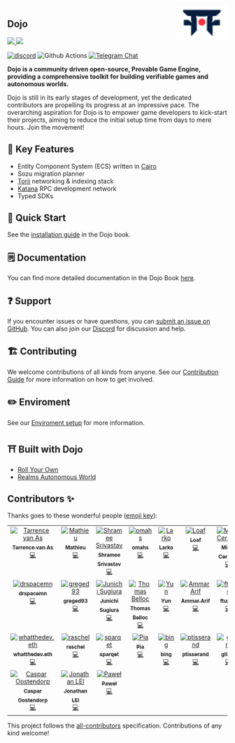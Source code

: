 <picture>
  <source media="(prefers-color-scheme: dark)" srcset=".github/mark-dark.svg">
  <img alt="Dojo logo" align="right" width="120" src=".github/mark-light.svg">
</picture>

## Dojo

<a href="https://twitter.com/dojostarknet">
<img src="https://img.shields.io/twitter/follow/dojostarknet?style=social"/>
</a>
<a href="https://github.com/dojoengine/dojo">
<img src="https://img.shields.io/github/stars/dojoengine/dojo?style=social"/>
</a>

[![discord](https://img.shields.io/badge/join-dojo-green?logo=discord&logoColor=white)](https://discord.gg/PwDa2mKhR4)
![Github Actions][gha-badge] [![Telegram Chat][tg-badge]][tg-url]

[gha-badge]: https://img.shields.io/github/actions/workflow/status/dojoengine/dojo/ci.yml?branch=main
[tg-badge]: https://img.shields.io/endpoint?color=neon&logo=telegram&label=chat&style=flat-square&url=https%3A%2F%2Ftg.sumanjay.workers.dev%2Fdojoengine
[tg-url]: https://t.me/dojoengine

**Dojo is a community driven open-source, Provable Game Engine, providing a comprehensive toolkit for building verifiable games and autonomous worlds.**

Dojo is still in its early stages of development, yet the dedicated contributors are propelling its progress at an impressive pace. The overarching aspiration for Dojo is to empower game developers to kick-start their projects, aiming to reduce the initial setup time from days to mere hours. Join the movement!

## 🔑 Key Features
- Entity Component System (ECS) written in [Cairo](https://github.com/starkware-libs/cairo)
- Sozu migration planner
- [Torii](/crates/torii/README.md) networking & indexing stack
- [Katana](/crates/katana/README.md) RPC development network
- Typed SDKs

## 🚀 Quick Start

See the [installation guide](https://book.dojoengine.org/getting-started/installation.html) in the Dojo book.

## 🗒️ Documentation

You can find more detailed documentation in the Dojo Book [here](https://book.dojoengine.org/).

## ❓ Support

If you encounter issues or have questions, you can [submit an issue on GitHub](https://github.com/dojoengine/dojo/issues). You can also join our [Discord](https://discord.gg/PwDa2mKhR4) for discussion and help.

## 🏗️ Contributing

We welcome contributions of all kinds from anyone. See our [Contribution Guide](/CONTRIBUTING.md) for more information on how to get involved.

## ✏️ Enviroment

See our [Enviroment setup](https://book.dojoengine.org/development/setup.html) for more information.

## ⛩️ Built with Dojo

-   [Roll Your Own](https://github.com/cartridge-gg/rollyourown)
-   [Realms Autonomous World](https://github.com/BibliothecaDAO/eternum)

## Contributors ✨

Thanks goes to these wonderful people ([emoji key](https://allcontributors.org/docs/en/emoji-key)):

<!-- ALL-CONTRIBUTORS-LIST:START - Do not remove or modify this section -->
<!-- prettier-ignore-start -->
<!-- markdownlint-disable -->
<table>
  <tbody>
    <tr>
      <td align="center" valign="top" width="14.28%"><a href="https://github.com/tarrencev"><img src="https://avatars.githubusercontent.com/u/4740651?v=4?s=100" width="100px;" alt="Tarrence van As"/><br /><sub><b>Tarrence van As</b></sub></a><br /><a href="https://github.com/dojoengine/dojo/commits?author=tarrencev" title="Code">💻</a></td>
      <td align="center" valign="top" width="14.28%"><a href="https://github.com/enitrat"><img src="https://avatars.githubusercontent.com/u/60658558?v=4?s=100" width="100px;" alt="Mathieu"/><br /><sub><b>Mathieu</b></sub></a><br /><a href="https://github.com/dojoengine/dojo/commits?author=enitrat" title="Code">💻</a></td>
      <td align="center" valign="top" width="14.28%"><a href="http://shramee.me/"><img src="https://avatars.githubusercontent.com/u/11048263?v=4?s=100" width="100px;" alt="Shramee Srivastav"/><br /><sub><b>Shramee Srivastav</b></sub></a><br /><a href="https://github.com/dojoengine/dojo/commits?author=shramee" title="Code">💻</a></td>
      <td align="center" valign="top" width="14.28%"><a href="https://github.com/omahs"><img src="https://avatars.githubusercontent.com/u/73983677?v=4?s=100" width="100px;" alt="omahs"/><br /><sub><b>omahs</b></sub></a><br /><a href="https://github.com/dojoengine/dojo/commits?author=omahs" title="Code">💻</a></td>
      <td align="center" valign="top" width="14.28%"><a href="https://github.com/Larkooo"><img src="https://avatars.githubusercontent.com/u/59736843?v=4?s=100" width="100px;" alt="Larko"/><br /><sub><b>Larko</b></sub></a><br /><a href="https://github.com/dojoengine/dojo/commits?author=Larkooo" title="Code">💻</a></td>
      <td align="center" valign="top" width="14.28%"><a href="https://bibliothecadao.xyz/"><img src="https://avatars.githubusercontent.com/u/90423308?v=4?s=100" width="100px;" alt="Loaf"/><br /><sub><b>Loaf</b></sub></a><br /><a href="https://github.com/dojoengine/dojo/commits?author=ponderingdemocritus" title="Code">💻</a></td>
      <td align="center" valign="top" width="14.28%"><a href="https://milancermak.com/"><img src="https://avatars.githubusercontent.com/u/184055?v=4?s=100" width="100px;" alt="Milan Cermak"/><br /><sub><b>Milan Cermak</b></sub></a><br /><a href="https://github.com/dojoengine/dojo/commits?author=milancermak" title="Code">💻</a></td>
    </tr>
    <tr>
      <td align="center" valign="top" width="14.28%"><a href="https://github.com/drspacemn"><img src="https://avatars.githubusercontent.com/u/16685321?v=4?s=100" width="100px;" alt="drspacemn"/><br /><sub><b>drspacemn</b></sub></a><br /><a href="https://github.com/dojoengine/dojo/commits?author=drspacemn" title="Code">💻</a></td>
      <td align="center" valign="top" width="14.28%"><a href="https://github.com/greged93"><img src="https://avatars.githubusercontent.com/u/82421016?v=4?s=100" width="100px;" alt="greged93"/><br /><sub><b>greged93</b></sub></a><br /><a href="https://github.com/dojoengine/dojo/commits?author=greged93" title="Code">💻</a></td>
      <td align="center" valign="top" width="14.28%"><a href="https://github.com/JunichiSugiura"><img src="https://avatars.githubusercontent.com/u/8398372?v=4?s=100" width="100px;" alt="Junichi Sugiura"/><br /><sub><b>Junichi Sugiura</b></sub></a><br /><a href="https://github.com/dojoengine/dojo/commits?author=JunichiSugiura" title="Code">💻</a></td>
      <td align="center" valign="top" width="14.28%"><a href="https://github.com/Cheelax"><img src="https://avatars.githubusercontent.com/u/18716884?v=4?s=100" width="100px;" alt="Thomas Belloc"/><br /><sub><b>Thomas Belloc</b></sub></a><br /><a href="https://github.com/dojoengine/dojo/commits?author=Cheelax" title="Code">💻</a></td>
      <td align="center" valign="top" width="14.28%"><a href="https://github.com/broody"><img src="https://avatars.githubusercontent.com/u/610224?v=4?s=100" width="100px;" alt="Yun"/><br /><sub><b>Yun</b></sub></a><br /><a href="https://github.com/dojoengine/dojo/commits?author=broody" title="Code">💻</a></td>
      <td align="center" valign="top" width="14.28%"><a href="https://github.com/kariy"><img src="https://avatars.githubusercontent.com/u/26515232?v=4?s=100" width="100px;" alt="Ammar Arif"/><br /><sub><b>Ammar Arif</b></sub></a><br /><a href="https://github.com/dojoengine/dojo/commits?author=kariy" title="Code">💻</a></td>
      <td align="center" valign="top" width="14.28%"><a href="https://github.com/ftupas"><img src="https://avatars.githubusercontent.com/u/35031356?v=4?s=100" width="100px;" alt="ftupas"/><br /><sub><b>ftupas</b></sub></a><br /><a href="https://github.com/dojoengine/dojo/commits?author=ftupas" title="Code">💻</a></td>
    </tr>
    <tr>
      <td align="center" valign="top" width="14.28%"><a href="https://github.com/whatthedev-eth"><img src="https://avatars.githubusercontent.com/u/93558031?v=4?s=100" width="100px;" alt="whatthedev.eth"/><br /><sub><b>whatthedev.eth</b></sub></a><br /><a href="https://github.com/dojoengine/dojo/commits?author=whatthedev-eth" title="Code">💻</a></td>
      <td align="center" valign="top" width="14.28%"><a href="https://github.com/aymericdelab"><img src="https://avatars.githubusercontent.com/u/38816784?v=4?s=100" width="100px;" alt="raschel"/><br /><sub><b>raschel</b></sub></a><br /><a href="https://github.com/dojoengine/dojo/commits?author=aymericdelab" title="Code">💻</a></td>
      <td align="center" valign="top" width="14.28%"><a href="https://github.com/sparqet"><img src="https://avatars.githubusercontent.com/u/37338401?v=4?s=100" width="100px;" alt="sparqet"/><br /><sub><b>sparqet</b></sub></a><br /><a href="https://github.com/dojoengine/dojo/commits?author=sparqet" title="Code">💻</a></td>
      <td align="center" valign="top" width="14.28%"><a href="https://github.com/rkdud007"><img src="https://avatars.githubusercontent.com/u/76558220?v=4?s=100" width="100px;" alt="Pia"/><br /><sub><b>Pia</b></sub></a><br /><a href="https://github.com/dojoengine/dojo/commits?author=rkdud007" title="Code">💻</a></td>
      <td align="center" valign="top" width="14.28%"><a href="https://github.com/bingcicle"><img src="https://avatars.githubusercontent.com/u/25565268?v=4?s=100" width="100px;" alt="bing"/><br /><sub><b>bing</b></sub></a><br /><a href="https://github.com/dojoengine/dojo/commits?author=bingcicle" title="Code">💻</a></td>
      <td align="center" valign="top" width="14.28%"><a href="https://github.com/ptisserand"><img src="https://avatars.githubusercontent.com/u/544314?v=4?s=100" width="100px;" alt="ptisserand"/><br /><sub><b>ptisserand</b></sub></a><br /><a href="https://github.com/dojoengine/dojo/commits?author=ptisserand" title="Code">💻</a></td>
      <td align="center" valign="top" width="14.28%"><a href="https://github.com/glihm"><img src="https://avatars.githubusercontent.com/u/7962849?v=4?s=100" width="100px;" alt="glihm"/><br /><sub><b>glihm</b></sub></a><br /><a href="https://github.com/dojoengine/dojo/commits?author=glihm" title="Code">💻</a></td>
    </tr>
    <tr>
      <td align="center" valign="top" width="14.28%"><a href="https://github.com/coostendorp"><img src="https://avatars.githubusercontent.com/u/4388195?v=4?s=100" width="100px;" alt="Caspar Oostendorp"/><br /><sub><b>Caspar Oostendorp</b></sub></a><br /><a href="https://github.com/dojoengine/dojo/commits?author=coostendorp" title="Code">💻</a></td>
      <td align="center" valign="top" width="14.28%"><a href="https://github.com/xJonathanLEI"><img src="https://avatars.githubusercontent.com/u/19556359?v=4?s=100" width="100px;" alt="Jonathan LEI"/><br /><sub><b>Jonathan LEI</b></sub></a><br /><a href="https://github.com/dojoengine/dojo/commits?author=xJonathanLEI" title="Code">💻</a></td>
      <td align="center" valign="top" width="14.28%"><a href="https://github.com/neotheprogramist"><img src="https://avatars.githubusercontent.com/u/128649481?v=4?s=100" width="100px;" alt="Paweł"/><br /><sub><b>Paweł</b></sub></a><br /><a href="https://github.com/dojoengine/dojo/commits?author=neotheprogramist" title="Code">💻</a></td>
    </tr>
  </tbody>
</table>

<!-- markdownlint-restore -->
<!-- prettier-ignore-end -->

<!-- ALL-CONTRIBUTORS-LIST:END -->

This project follows the
[all-contributors](https://github.com/all-contributors/all-contributors)
specification. Contributions of any kind welcome!
